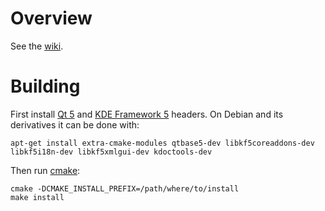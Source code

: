 # Overview

See the [wiki](https://bitbucket.org/jeromerobert/k4dirstat/wiki/Home).

# Building

First install [Qt 5](http://www.qt.io) and [KDE Framework 5](https://www.kde.org) headers. On Debian and its derivatives it can be done with:

    apt-get install extra-cmake-modules qtbase5-dev libkf5coreaddons-dev libkf5i18n-dev libkf5xmlgui-dev kdoctools-dev

Then run [cmake](http://www.cmake.org):

    cmake -DCMAKE_INSTALL_PREFIX=/path/where/to/install
    make install
